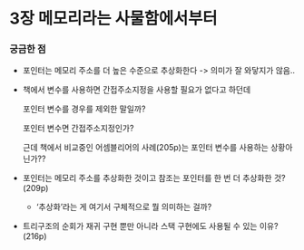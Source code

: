 # 3장 메모리라는 사물함에서부터


### 궁금한 점
- 포인터는 메모리 주소를 더 높은 수준으로 추상화한다 -> 의미가 잘 와닿지가 않음..
- 책에서 변수를 사용하면 간접주소지정을 사용할 필요가 없다고 하던데
    
    포인터 변수를 경우를 제외한 말일까?
    
    포인터 변수면 간접주소지정인가?
    
    근데 책에서 비교중인 어셈블리어의 사례(205p)는 포인터 변수를 사용하는 상황아닌가??
    
- 포인터는 메모리 주소를 추상화한 것이고 참조는 포인터를 한 번 더 추상화한 것? (209p)
    - ‘추상화’라는 게 여기서 구체적으로 뭘 의미하는 걸까?
- 트리구조의 순회가 재귀 구현 뿐만 아니라 스택 구현에도 사용될 수 있는 이유? (216p)
